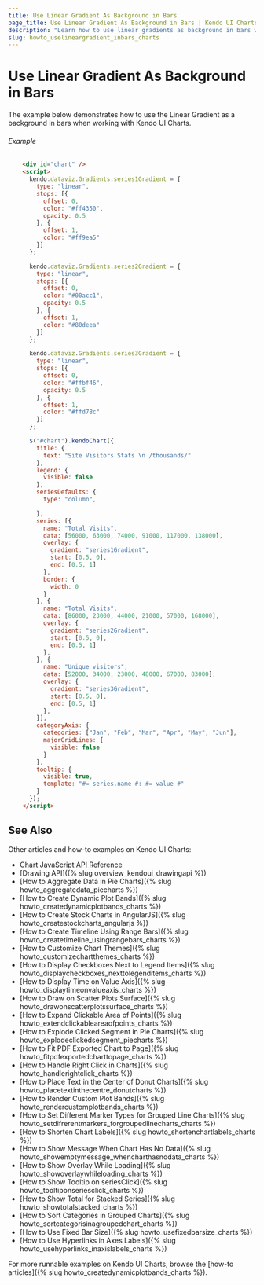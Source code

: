 ```yaml
---
title: Use Linear Gradient As Background in Bars
page_title: Use Linear Gradient As Background in Bars | Kendo UI Charts
description: "Learn how to use linear gradients as background in bars when working with the Kendo UI Charts."
slug: howto_uselineargradient_inbars_charts
---
```


# Use Linear Gradient As Background in Bars

The example below demonstrates how to use the Linear Gradient as a background in bars when working with Kendo UI Charts.

###### Example

```html
    <div id="chart" />
    <script>
      kendo.dataviz.Gradients.series1Gradient = {
        type: "linear",
        stops: [{
          offset: 0,
          color: "#ff4350",
          opacity: 0.5
        }, {
          offset: 1,
          color: "#ff9ea5"
        }]
      };

      kendo.dataviz.Gradients.series2Gradient = {
        type: "linear",
        stops: [{
          offset: 0,
          color: "#00acc1",
          opacity: 0.5
        }, {
          offset: 1,
          color: "#80deea"
        }]
      };

      kendo.dataviz.Gradients.series3Gradient = {
        type: "linear",
        stops: [{
          offset: 0,
          color: "#ffbf46",
          opacity: 0.5
        }, {
          offset: 1,
          color: "#ffd78c"
        }]
      };

      $("#chart").kendoChart({
        title: {
          text: "Site Visitors Stats \n /thousands/"
        },
        legend: {
          visible: false
        },
        seriesDefaults: {
          type: "column",

        },
        series: [{
          name: "Total Visits",
          data: [56000, 63000, 74000, 91000, 117000, 138000],
          overlay: {
            gradient: "series1Gradient",
            start: [0.5, 0],
            end: [0.5, 1]
          },
          border: {
            width: 0
          }
        }, {
          name: "Total Visits",
          data: [86000, 23000, 44000, 21000, 57000, 168000],
          overlay: {
            gradient: "series2Gradient",
            start: [0.5, 0],
            end: [0.5, 1]
          },
        }, {
          name: "Unique visitors",
          data: [52000, 34000, 23000, 48000, 67000, 83000],
          overlay: {
            gradient: "series3Gradient",
            start: [0.5, 0],
            end: [0.5, 1]
          },
        }],         
        categoryAxis: {
          categories: ["Jan", "Feb", "Mar", "Apr", "May", "Jun"],
          majorGridLines: {
            visible: false
          }
        },
        tooltip: {
          visible: true,
          template: "#= series.name #: #= value #"
        }
      });
    </script>
```

## See Also

Other articles and how-to examples on Kendo UI Charts:

* [Chart JavaScript API Reference](/api/javascript/dataviz/ui/chart)
* [Drawing API]({% slug overview_kendoui_drawingapi %})
* [How to Aggregate Data in Pie Charts]({% slug howto_aggregatedata_piecharts %})
* [How to Create Dynamic Plot Bands]({% slug howto_createdynamicplotbands_charts %})
* [How to Create Stock Charts in AngularJS]({% slug howto_createstockcharts_angularjs %})
* [How to Create Timeline Using Range Bars]({% slug howto_createtimeline_usingrangebars_charts %})
* [How to Customize Chart Themes]({% slug howto_customizechartthemes_charts %})
* [How to Display Checkboxes Next to Legend Items]({% slug howto_displaycheckboxes_nexttolegenditems_charts %})
* [How to Display Time on Value Axis]({% slug howto_displaytimeonvalueaxis_charts %})
* [How to Draw on Scatter Plots Surface]({% slug howto_drawonscatterplotssurface_charts %})
* [How to Expand Clickable Area of Points]({% slug howto_extendclickableareaofpoints_charts %})
* [How to Explode Clicked Segment in Pie Charts]({% slug howto_explodeclickedsegment_piecharts %})
* [How to Fit PDF Exported Chart to Page]({% slug howto_fitpdfexportedcharttopage_charts %})
* [How to Handle Right Click in Charts]({% slug howto_handlerightclick_charts %})
* [How to Place Text in the Center of Donut Charts]({% slug howto_placetextinthecentre_donutcharts %})
* [How to Render Custom Plot Bands]({% slug howto_rendercustomplotbands_charts %})
* [How to Set Different Marker Types for Grouped Line Charts]({% slug howto_setdifrerentmarkers_forgroupedlinecharts_charts %})
* [How to Shorten Chart Labels]({% slug howto_shortenchartlabels_charts %})
* [How to Show Message When Chart Has No Data]({% slug howto_showemptymessage_whencharthasnodata_charts %})
* [How to Show Overlay While Loading]({% slug howto_showoverlaywhileloading_charts %})
* [How to Show Tooltip on seriesClick]({% slug howto_tooltiponseriesclick_charts %})
* [How to Show Total for Stacked Series]({% slug howto_showtotalstacked_charts %})
* [How to Sort Categories in Grouped Charts]({% slug howto_sortcategorisinagroupedchart_charts %})
* [How to Use Fixed Bar Size]({% slug howto_usefixedbarsize_charts %})
* [How to Use Hyperlinks in Axes Labels]({% slug howto_usehyperlinks_inaxislabels_charts %})

For more runnable examples on Kendo UI Charts, browse the [how-to articles]({% slug howto_createdynamicplotbands_charts %}).
